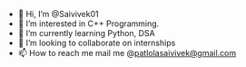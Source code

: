 - 👋 Hi, I’m @Saivivek01
- 👀 I’m interested in C++ Programming.
- 🌱 I’m currently learning Python, DSA
- 💞️ I’m looking to collaborate on internships
- 📫 How to reach me mail me @patlolasaivivek@gmail.com

<!---
Saivivek01/Saivivek01 is a ✨ special ✨ repository because its `README.md` (this file) appears on your GitHub profile.
You can click the Preview link to take a look at your changes.
--->
